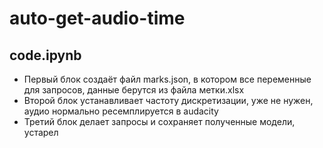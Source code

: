 # auto-get-audio-time

## code.ipynb
- Первый блок создаёт файл marks.json, в котором все переменные для запросов, данные берутся из файла метки.xlsx
- Второй блок устанавливает частоту дискретизации, уже не нужен, аудио нормально ресемплируется в audacity
- Третий блок делает запросы и сохраняет полученные модели, устарел
